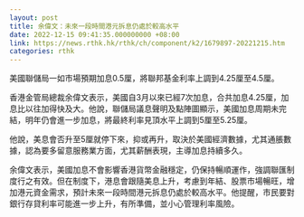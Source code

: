 ```yaml
---
layout: post
title: 余偉文：未來一段時間港元拆息仍處於較高水平
date: 2022-12-15 09:41:35.000000000 +08:00
link: https://news.rthk.hk/rthk/ch/component/k2/1679897-20221215.htm
categories: rthk
---
```


美國聯儲局一如市場預期加息0.5厘，將聯邦基金利率上調到4.25厘至4.5厘。

香港金管局總裁余偉文表示，美國自3月以來已經7次加息，合共加息4.25厘，加息比以往加得快及大。他說，聯儲局議息聲明及點陣圖顯示，美國加息周期未完結，明年仍會進一步加息，將最終利率見頂水平上調到5厘至5.25厘。

他說，美息會否升至5厘就停下來，抑或再升，取決於美國經濟數據，尤其通脹數據，認為要多留意服務業方面，尤其薪酬表現，主導加息持續多久。

余偉文表示，美國加息不會影響香港貨幣金融穩定，仍保持暢順運作，強調聯匯制度行之有效。但在制度下，港息會跟隨美息上升，考慮到年結、股票市場暢旺，增加港元資金需求，預計未來一段時間港元拆息仍處於較高水平。他提醒，市民要對銀行存貸利率可能進一步上升，有所準備，並小心管理利率風險。
